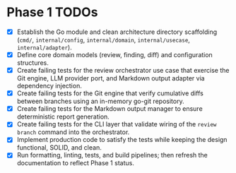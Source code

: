 # Phase 1 TODOs

- [x] Establish the Go module and clean architecture directory scaffolding (`cmd/`, `internal/config`, `internal/domain`, `internal/usecase`, `internal/adapter`).
- [x] Define core domain models (review, finding, diff) and configuration structures.
- [x] Create failing tests for the review orchestrator use case that exercise the Git engine, LLM provider port, and Markdown output adapter via dependency injection.
- [x] Create failing tests for the Git engine that verify cumulative diffs between branches using an in-memory go-git repository.
- [x] Create failing tests for the Markdown output manager to ensure deterministic report generation.
- [x] Create failing tests for the CLI layer that validate wiring of the `review branch` command into the orchestrator.
- [x] Implement production code to satisfy the tests while keeping the design functional, SOLID, and clean.
- [x] Run formatting, linting, tests, and build pipelines; then refresh the documentation to reflect Phase 1 status.
